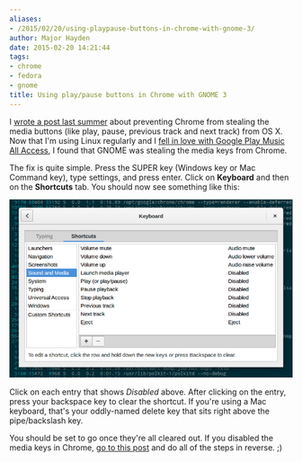 ```yaml
---
aliases:
- /2015/02/20/using-playpause-buttons-in-chrome-with-gnome-3/
author: Major Hayden
date: 2015-02-20 14:21:44
tags:
- chrome
- fedora
- gnome
title: Using play/pause buttons in Chrome with GNOME 3
---
```


I [wrote a post last summer][1] about preventing Chrome from stealing the media buttons (like play, pause, previous track and next track) from OS X. Now that I'm using Linux regularly and I [fell in love with Google Play Music All Access][2], I found that GNOME was stealing the media keys from Chrome.

The fix is quite simple. Press the SUPER key (Windows key or Mac Command key), type settings, and press enter. Click on **Keyboard** and then on the **Shortcuts** tab. You should now see something like this:

![Keyboard_002.png](Keyboard_002.png)

Click on each entry that shows _Disabled_ above. After clicking on the entry, press your backspace key to clear the shortcut. If you're using a Mac keyboard, that's your oddly-named delete key that sits right above the pipe/backslash key.

You should be set to go once they're all cleared out. If you disabled the media keys in Chrome, [go to this post][1] and do all of the steps in reverse. ;)

 [1]: /2014/07/30/playpause-button-stopped-working-in-os-x-mavericks/
 [2]: /2014/12/29/two-months-google-play-music-access/